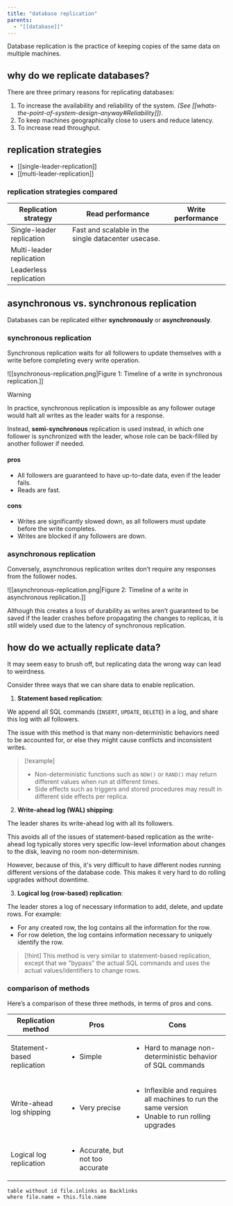 ```yaml
---
title: "database replication"
parents:
  - "[[database]]"
---
```


Database replication is the practice of keeping copies of the same data on multiple machines.

## why do we replicate databases?

There are three primary reasons for replicating databases:

1. To increase the availability and reliability of the system. *(See [[whats-the-point-of-system-design-anyway#Reliability]])*.
2. To keep machines geographically close to users and reduce latency.
3. To increase read throughput.

## replication strategies

- [[single-leader-replication]]
- [[multi-leader-replication]]

### replication strategies compared

| Replication strategy      | Read performance | Write performance |
| ------------------------- | ---------------- | ----------------- |
| Single-leader replication | Fast and scalable in the single datacenter usecase.                 |                   |
| Multi-leader replication  |                  |                   |
| Leaderless replication    |                  |                   |

## asynchronous vs. synchronous replication

Databases can be replicated either **synchronously** or **asynchronously**.

### synchronous replication

Synchronous replication waits for all followers to update themselves with a write before completing every write operation.

![[synchronous-replication.png|Figure 1: Timeline of a write in synchronous replication.]]

> [!warning]
> In practice, synchronous replication is impossible as any follower outage would halt all writes as the leader waits for a response.
>
> Instead, **semi-synchronous** replication is used instead, in which one follower is synchronized with the leader, whose role can be back-filled by another follower if needed.

#### pros

- All followers are guaranteed to have up-to-date data, even if the leader fails.
- Reads are fast.

#### cons

- Writes are significantly slowed down, as all followers must update before the write completes.
- Writes are blocked if any followers are down.

### asynchronous replication

Conversely, asynchronous replication writes don’t require any responses from the follower nodes.

![[asynchronous-replication.png|Figure 2: Timeline of a write in asynchronous replication.]]

Although this creates a loss of durability as writes aren’t guaranteed to be saved if the leader crashes before propagating the changes to replicas, it is still widely used due to the latency of synchronous replication.

## how do we actually replicate data?

It may seem easy to brush off, but replicating data the wrong way can lead to weirdness.

Consider three ways that we can share data to enable replication.

1. **Statement based replication**:

We append all SQL commands (`INSERT`, `UPDATE`, `DELETE`) in a log, and share this log with all followers.

The issue with this method is that many non-deterministic behaviors need to be accounted for, or else they might cause conflicts and inconsistent writes.

> [!example]
> - Non-deterministic functions such as `NOW()` or `RAND()` may return different values when run at different times.
> - Side effects such as triggers and stored procedures may result in different side effects per replica.

2. **Write-ahead log (WAL) shipping**:

The leader shares its write-ahead log with all its followers.

This avoids all of the issues of statement-based replication as the write-ahead log typically stores very specific low-level information about changes to the disk, leaving no room non-determinism.

However, because of this, it's very difficult to have different nodes running different versions of the database code. This makes it very hard to do rolling upgrades without downtime.

3. **Logical log (row-based) replication**:

The leader stores a log of necessary information to add, delete, and update rows.
For example:
- For any created row, the log contains all the information for the row.
- For row deletion, the log contains information necessary to uniquely identify the row.


> [!hint]
> This method is very similar to statement-based replication, except that we "bypass" the actual SQL commands and uses the actual values/identifiers to change rows.

### comparison of methods

Here’s a comparison of these three methods, in terms of pros and cons.

| Replication method          | Pros                                             | Cons                                                                                                                  |
| --------------------------- | ------------------------------------------------ | --------------------------------------------------------------------------------------------------------------------- |
| Statement-based replication | <ul><li>Simple</li></ul>                         | <ul><li>Hard to manage non-deterministic behavior of SQL commands</li></ul>                                           |
| Write-ahead log shipping    | <ul><li>Very precise</li></ul>                   | <ul><li>Inflexible and requires all machines to run the same version</li><li>Unable to run rolling upgrades</li></ul> |
| Logical log replication     | <ul><li>Accurate, but not too accurate</li></ul> |                                                                                                              |

```dataview
table without id file.inlinks as Backlinks
where file.name = this.file.name
```
